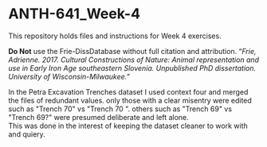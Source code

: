 # ANTH-641_Week-4
This repository holds files and instructions for Week 4 exercises. 

__Do Not__ use the Frie-DissDatabase without full citation and attribution. “_Frie, Adrienne. 2017. Cultural Constructions of Nature: Animal representation and use in Early Iron Age southeastern Slovenia. Unpublished PhD dissertation. University of Wisconsin-Milwaukee._” 

In the Petra Excavation Trenches dataset I used context four and merged the files of redundant values.  only those with a clear misentry were edited such as "Trench 70"  vs "Trench 70 ".  others such as "Trench 69" vs "Trench 69?" were presumed deliberate and left alone.  
This was done in the interest of keeping the dataset cleaner to work with and quiery.
